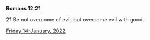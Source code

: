 **Romans 12:21**

21 Be not overcome of evil, but overcome evil with good. 

[Friday 14-January, 2022](https://t.me/s/daily_scripture)
